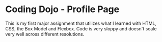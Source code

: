 # Coding Dojo - Profile Page

This is my first major assignment that utilizes what I learned with HTML, CSS, the Box Model and Flexbox.
Code is very sloppy and doesn't scale very well across different resolutions.
